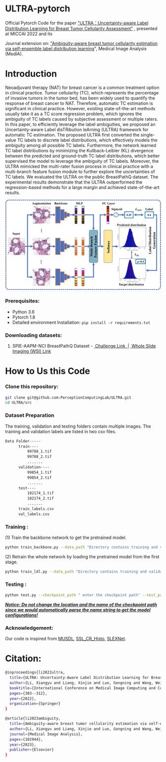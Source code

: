 # ULTRA-pytorch

Official Pytorch Code for the paper ["ULTRA：Uncertainty-aware Label Distribution Learning for Breast Tumor Cellularity Assessment"](https://arxiv.org/abs/2206.06623) ,  presented  at MICCAI 2022 and its 

Journal extension on:  ["Ambiguity-aware breast tumor cellularity estimation via self-ensemble label distribution learning](https://www.sciencedirect.com/science/article/pii/S1361841523002049)",  Medical Image Analysis (MedIA).




# Introduction

Neoadjuvant therapy (NAT) for breast cancer is a common treatment option in clinical practice. Tumor cellularity (TC), which represents the  percentage of invasive tumors in the tumor bed, has been widely used to  quantify the response of breast cancer to NAT. Therefore, automatic TC  estimation is significant in clinical practice. However, existing  state-of-the-art methods usually take it as a TC score regression  problem, which ignores the ambiguity of TC labels caused by subjective  assessment or multiple raters. In this paper, to efficiently leverage  the label ambiguities, we proposed an Uncertainty-aware Label disTRibution leArning (ULTRA) framework for automatic TC estimation. The proposed ULTRA first converted the single-value TC labels to discrete  label distributions, which effectively models the ambiguity among all 
possible TC labels. Furthermore, the network learned TC label  distributions by minimizing the Kullback-Leibler (KL) divergence between the predicted and ground-truth TC label distributions, which better supervised the model to leverage the ambiguity of TC labels. Moreover, the ULTRA mimicked the multi-rater fusion process in clinical practice  with a multi-branch feature fusion module to further explore the 
uncertainties of TC labels. We evaluated the ULTRA on the public BreastPathQ dataset. The experimental results demonstrate that the ULTRA outperformed the regression-based methods for a large margin and achieved state-of-the-art results. 

<p align="center">
  <img src="images/main_graph.png" width="800"/>
</p>

### Prerequisites:

- Python 3.6
- Pytorch 1.8
- Detailed environment Installation:  `pip install -r requirements.txt` 


### Downloading  datasets:

1) SPIE-AAPM-NCI BreastPathQ Dataset - <a href="https://breastpathq.grand-challenge.org/"> Challenge Link  </a>| <a href = "https://wiki.cancerimagingarchive.net/pages/viewpage.action?pageId=52758117#527581177c5a8c0c0cef44e488b824bd7de60428 
"> Whole Slide Imaging (WSI) Link</a>  

# How to Us this Code

### Clone this repository:

```bash
git clone git@github.com:PerceptionComputingLab/ULTRA.git
cd ULTRA/src
```


### Dataset Preparation

The training, validation and testing folders  contain multiple images.  The training and validation labels are listed in two csv files.

```bash
Data Folder-----
      train----
          99788_1.tif
          99788_2.tif
          .......
      validation----
          99854_1.tif
          99854_2.tif
          .......
      test----
          102174_1.tif
          102174_2.tif
          .......
      train_labels.csv
      val_labels.csv
```

### Training :

 (1) Train the backbone network to get the pretrained model.

```bash
python train_backbone.py --data_path "Directory contains training and validation data " 
```

 (2) Retrain the whole network by loading the pretrained model from the first stage.

```bash 
python train_ldl.py --data_path "Directory contains training and validation data " --pre_train_path 'pretrain model path' 
```

### Testing :

```bash 
python test.py --checkpoint_path " enter the checkpoint path" --test_path "test dataset directory" 
```

**<u>*Notice:  Do not change the  location and the name of the checkpoint path since we would automatically parse the name string to get the model configurations!</u>***

### Acknowledgement:

Our code is inspired from <a href="https://github.com/nzl-thu/MUSDL">MUSDL</a>, <a href="https://github.com/srinidhiPY/SSL_CR_Histo">SSL_CR_Histo</a>, <a href="https://github.com/JohnleeHIT/SLEX-Net">SLEXNet</a>.

# Citation:

```bash 
@inproceedings{li2022ultra,
  title={ULTRA: Uncertainty-Aware Label Distribution Learning for Breast Tumor Cellularity Assessment},
  author={Li, Xiangyu and Liang, Xinjie and Luo, Gongning and Wang, Wei and Wang, Kuanquan and Li, Shuo},
  booktitle={International Conference on Medical Image Computing and Computer-Assisted Intervention},
  pages={303--312},
  year={2022},
  organization={Springer}
}
```
```bash 
@article{li2023ambiguity,
  title={Ambiguity-aware breast tumor cellularity estimation via self-ensemble label distribution learning},
  author={Li, Xiangyu and Liang, Xinjie and Luo, Gongning and Wang, Wei and Wang, Kuanquan and Li, Shuo},
  journal={Medical Image Analysis},
  pages={102944},
  year={2023},
  publisher={Elsevier}
}
```
